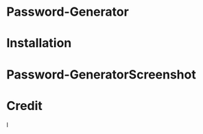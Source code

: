 # Password-Generator










# Installation 















# Password-GeneratorScreenshot









# Credit














I 
